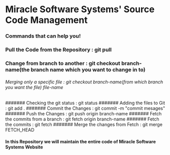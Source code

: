 # Miracle Software Systems' Source Code Management
### Commands that can help you!
### Pull the Code from the Repository       :    git pull
### Change from branch to another           :    git checkout branch-name(the branch name which you want to change in to)
###### Merging only a specific file            :    git checkout branch-name(from which branch you want the file) file-name
####### Checking the git status                 :    git status
####### Adding the files to Git                 :    git add .
####### Commit the Changes                      :    git commit -m "commit mesages"
####### Push the Changes                        :    git push origin branch-name
####### Fetch the commits from a branch         :    git fetch origin branch-name
####### Fetch the commits                       :    git fetch
####### Merge the changes from Fetch            :    git merge FETCH_HEAD  

#### In this Repository we will maintain the entire code of Miracle Software Systems Website 
